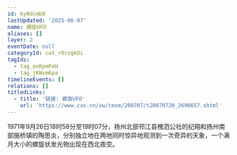 ```yaml
---
id: ky0dcmb8
lastUpdated: '2025-06-07'
name: 螺旋UFO
aliases: []
layer: 2
eventDate: null
categoryId: cat_r0rzgkOi
tagIds:
  - tag_onKpmFeH
  - tag_jKWvm6pa
timelineEvents: []
relations: []
titledLinks:
  - title: '链接: 螺旋UFO'
    url: 'https://www.cas.cn/xw/cmsm/200707/t20070720_2696657.shtml'
---
```

1971年9月26日18时58分至19时07分，扬州北部邗江县槐泗公社的纪翔和扬州南部施桥镇的陶思炎，分别独立地在两地同时惊异地观测到一次奇异的天象，一个满月大小的螺旋状发光物出现在西北夜空。
